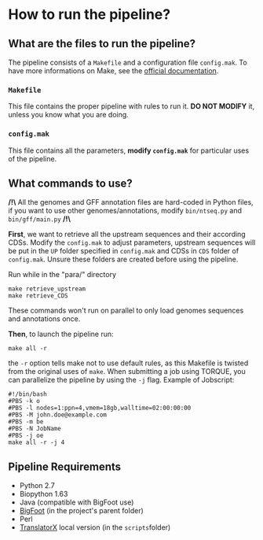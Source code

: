 # How to run the pipeline? #

## What are the files to run the pipeline? ##

The pipeline consists of a `Makefile` and a configuration file `config.mak`.
To have more informations on Make, see the [official documentation](https://www.gnu.org/software/make/manual/).

### `Makefile` ###
This file contains the proper pipeline with rules to run it.
**DO NOT MODIFY** it, unless you know what you are doing.

### `config.mak` ###
This file contains all the parameters, **modify `config.mak`** for particular uses of the pipeline.

## What commands to use? ##

**/!\\** All the genomes and GFF annotation files are hard-coded in Python files, if you want to use other genomes/annotations, modify `bin/ntseq.py` and `bin/gff/main.py` **/!\\**

**First**, we want to retrieve all the upstream sequences and their according CDSs.
Modify the `config.mak` to adjust parameters, upstream sequences will be put in the `UP` folder specified in `config.mak` and CDSs in `CDS` folder of `config.mak`. Unsure these folders are created before using the pipeline.

Run while in the "para/" directory
```shell
make retrieve_upstream
make retrieve_CDS
```
These commands won't run on parallel to only load genomes sequences and annotations once.

**Then**, to launch the pipeline run:
```shell
make all -r
```
the `-r` option tells make not to use default rules, as this Makefile is twisted from the original uses of `make`.
When submitting a job using TORQUE, you can parallelize the pipeline by using the `-j` flag.
Example of Jobscript:
```shell
#!/bin/bash
#PBS -k o
#PBS -l nodes=1:ppn=4,vmem=18gb,walltime=02:00:00:00
#PBS -M john.doe@example.com
#PBS -m be
#PBS -N JobName
#PBS -j oe
make all -r -j 4
```

## Pipeline Requirements ##

- Python 2.7
- Biopython 1.63
- Java (compatible with BigFoot use)
- [BigFoot](http://sourceforge.net/projects/bigfoot/) (in the project's parent folder)
- Perl
- [TranslatorX](http://translatorx.co.uk/) local version (in the `scripts`folder)

